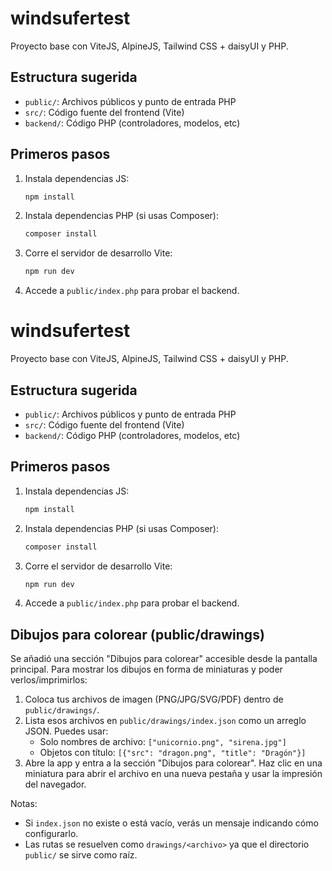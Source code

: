 # windsufertest

Proyecto base con ViteJS, AlpineJS, Tailwind CSS + daisyUI y PHP.

## Estructura sugerida
- `public/`: Archivos públicos y punto de entrada PHP
- `src/`: Código fuente del frontend (Vite)
- `backend/`: Código PHP (controladores, modelos, etc)

## Primeros pasos

1. Instala dependencias JS:
   ```bash
   npm install
   ```
2. Instala dependencias PHP (si usas Composer):
   ```bash
   composer install
   ```
3. Corre el servidor de desarrollo Vite:
   ```bash
   npm run dev
   ```
4. Accede a `public/index.php` para probar el backend.

# windsufertest

Proyecto base con ViteJS, AlpineJS, Tailwind CSS + daisyUI y PHP.

## Estructura sugerida
- `public/`: Archivos públicos y punto de entrada PHP
- `src/`: Código fuente del frontend (Vite)
- `backend/`: Código PHP (controladores, modelos, etc)

## Primeros pasos

1. Instala dependencias JS:
   ```bash
   npm install
   ```
2. Instala dependencias PHP (si usas Composer):
   ```bash
   composer install
   ```
3. Corre el servidor de desarrollo Vite:
   ```bash
   npm run dev
   ```
4. Accede a `public/index.php` para probar el backend.

## Dibujos para colorear (public/drawings)

Se añadió una sección "Dibujos para colorear" accesible desde la pantalla principal. Para mostrar los dibujos en forma de miniaturas y poder verlos/imprimirlos:

1. Coloca tus archivos de imagen (PNG/JPG/SVG/PDF) dentro de `public/drawings/`.
2. Lista esos archivos en `public/drawings/index.json` como un arreglo JSON. Puedes usar:
   - Solo nombres de archivo: `["unicornio.png", "sirena.jpg"]`
   - Objetos con título: `[{"src": "dragon.png", "title": "Dragón"}]`
3. Abre la app y entra a la sección "Dibujos para colorear". Haz clic en una miniatura para abrir el archivo en una nueva pestaña y usar la impresión del navegador.

Notas:
- Si `index.json` no existe o está vacío, verás un mensaje indicando cómo configurarlo.
- Las rutas se resuelven como `drawings/<archivo>` ya que el directorio `public/` se sirve como raíz.

